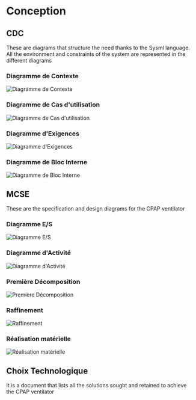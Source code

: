 
# Conception

## CDC

These are diagrams that structure the need thanks to the Sysml language. All the environment and constraints of the system are represented in the different diagrams

### Diagramme de Contexte
![Diagramme de Contexte](https://github.com/LoanBoutry/MakAir_Ptech/blob/main/Conception/CdC-Diagramme%20Contexte.png)

### Diagramme de Cas d'utilisation
![Diagramme de Cas d'utilisation](https://github.com/LoanBoutry/MakAir_Ptech/blob/main/Conception/CdC-Diagramme%20Cas%20D'utilisation.png)

### Diagramme d'Exigences
![Diagramme d'Exigences](https://github.com/LoanBoutry/MakAir_Ptech/blob/main/Conception/CdC-Diagramme%20d'Exigences.png)

### Diagramme de Bloc Interne
![Diagramme de Bloc Interne](https://github.com/LoanBoutry/MakAir_Ptech/blob/main/Conception/CdC-Diagramme%20de%20bloc%20interne.png)

## MCSE

These are the specification and design diagrams for the CPAP ventilator

### Diagramme E/S
![Diagramme E/S](https://github.com/LoanBoutry/MakAir_Ptech/blob/main/Conception/Diagramme_E-S.png)

### Diagramme d'Activité
![Diagramme d'Activité](https://github.com/LoanBoutry/MakAir_Ptech/blob/main/Conception/MCSE-Diagramme%20d'activit%C3%A9.png)

### Première Décomposition
![Première Décomposition](https://github.com/LoanBoutry/MakAir_Ptech/blob/main/Conception/MCSE-Premi%C3%A8re%20d%C3%A9composition.png)

### Raffinement
![Raffinement](https://github.com/LoanBoutry/MakAir_Ptech/blob/main/Conception/MCSE-Raffinement.png)

### Réalisation matérielle
![Réalisation matérielle](https://github.com/LoanBoutry/MakAir_Ptech/blob/main/Conception/MCSE-R%C3%A9alisation%20mat%C3%A9rielle.png)

## Choix Technologique

It is a document that lists all the solutions sought and retained to achieve the CPAP ventilator
